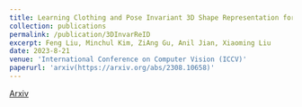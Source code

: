```yaml
---
title: Learning Clothing and Pose Invariant 3D Shape Representation for Long-Term Person Re-Identification 
collection: publications
permalink: /publication/3DInvarReID 
excerpt: Feng Liu, Minchul Kim, ZiAng Gu, Anil Jian, Xiaoming Liu                               Long-Term Person Re-Identification (LT-ReID) has become increasingly crucial in computer vision and biometrics. In this work, we aim to extend LT-ReID beyond pedestrian recognition to include a wider range of real-world human activities while still accounting for cloth-changing scenarios over large time gaps. This setting poses additional challenges due to the geometric misalignment and appearance ambiguity caused by the diversity of human pose and clothing. To address these challenges, we propose a new approach 3DInvarReID for (i) disentangling identity from non-identity components (pose, clothing shape, and texture) of 3D clothed humans, and (ii) reconstructing accurate 3D clothed body shapes and learning discriminative features of naked body shapes for person ReID in a joint manner. To better evaluate our study of LT-ReID, we collect a real-world dataset called CCDA, which contains a wide variety of human activities and clothing changes. Experimentally, we show the superior performance of our approach for person ReID
date: 2023-8-21
venue: 'International Conference on Computer Vision (ICCV)'
paperurl: 'arxiv(https://arxiv.org/abs/2308.10658)'
---
```


[Arxiv](https://arxiv.org/abs/2308.10658)

